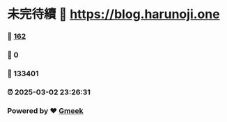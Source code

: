 # 未完待續 :link: https://blog.harunoji.one 
### :page_facing_up: [162](https://blog.harunoji.one/tag.html) 
### :speech_balloon: 0 
### :hibiscus: 133401 
### :alarm_clock: 2025-03-02 23:26:31 
### Powered by :heart: [Gmeek](https://github.com/Meekdai/Gmeek)
